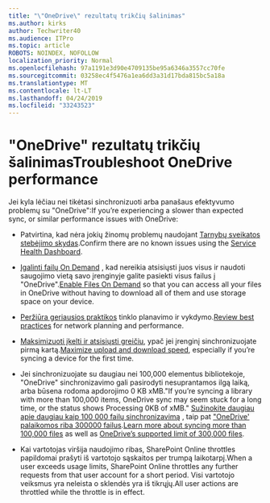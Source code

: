 ```yaml
---
title: "\"OneDrive\" rezultatų trikčių šalinimas"
ms.author: kirks
author: Techwriter40
ms.audience: ITPro
ms.topic: article
ROBOTS: NOINDEX, NOFOLLOW
localization_priority: Normal
ms.openlocfilehash: 97a1191e3d90e4709135be95a6346a3557cc70fe
ms.sourcegitcommit: 03258ec4f5476a1ea6dd3a31d17bda815bc5a18a
ms.translationtype: MT
ms.contentlocale: lt-LT
ms.lasthandoff: 04/24/2019
ms.locfileid: "33243523"
---
```

# <a name="troubleshoot-onedrive-performance"></a><span data-ttu-id="ed2bd-102">"OneDrive" rezultatų trikčių šalinimas</span><span class="sxs-lookup"><span data-stu-id="ed2bd-102">Troubleshoot OneDrive performance</span></span>

<span data-ttu-id="ed2bd-103">Jei kyla lėčiau nei tikėtasi sinchronizuoti arba panašaus efektyvumo problemų su "OneDrive":</span><span class="sxs-lookup"><span data-stu-id="ed2bd-103">If you’re experiencing a slower than expected sync, or similar performance issues with OneDrive:</span></span>

- <span data-ttu-id="ed2bd-104">Patvirtina, kad nėra jokių žinomų problemų naudojant [Tarnybų sveikatos stebėjimo skydas](https://nam06.safelinks.protection.outlook.com/?url=https%3A%2F%2Fportal.office.com%2Fadminportal%2Fhome%23%2Fservicehealth&data=02%7C01%7CHunter.Donald%40microsoft.com%7Cc12aea2d6a5043ee79d908d6c75354db%7C72f988bf86f141af91ab2d7cd011db47%7C1%7C0%7C636915558051385661&sdata=z3OU7adaVjJorTGK8v7Ipo35E5vkk35lVCEzgGYQoNo%3D&reserved=0).</span><span class="sxs-lookup"><span data-stu-id="ed2bd-104">Confirm there are no known issues using the [Service Health Dashboard](https://nam06.safelinks.protection.outlook.com/?url=https%3A%2F%2Fportal.office.com%2Fadminportal%2Fhome%23%2Fservicehealth&data=02%7C01%7CHunter.Donald%40microsoft.com%7Cc12aea2d6a5043ee79d908d6c75354db%7C72f988bf86f141af91ab2d7cd011db47%7C1%7C0%7C636915558051385661&sdata=z3OU7adaVjJorTGK8v7Ipo35E5vkk35lVCEzgGYQoNo%3D&reserved=0).</span></span>

- <span data-ttu-id="ed2bd-105">[Įgalinti failų On Demand](https://nam06.safelinks.protection.outlook.com/?url=https%3A%2F%2Fsupport.office.com%2Farticle%2Fsave-disk-space-with-onedrive-files-on-demand-for-windows-10-0e6860d3-d9f3-4971-b321-7092438fb38e&data=02%7C01%7CHunter.Donald%40microsoft.com%7Cc12aea2d6a5043ee79d908d6c75354db%7C72f988bf86f141af91ab2d7cd011db47%7C1%7C0%7C636915558051395670&sdata=QN1F4v1q6pNV2hIZ5LCZTtIbuv%2FR7lH5C5g%2FAFJQhrM%3D&reserved=0) , kad nereikia atsisiųsti juos visus ir naudoti saugojimo vietą savo įrenginyje galite pasiekti visus failus į "OneDrive".</span><span class="sxs-lookup"><span data-stu-id="ed2bd-105">[Enable Files On Demand](https://nam06.safelinks.protection.outlook.com/?url=https%3A%2F%2Fsupport.office.com%2Farticle%2Fsave-disk-space-with-onedrive-files-on-demand-for-windows-10-0e6860d3-d9f3-4971-b321-7092438fb38e&data=02%7C01%7CHunter.Donald%40microsoft.com%7Cc12aea2d6a5043ee79d908d6c75354db%7C72f988bf86f141af91ab2d7cd011db47%7C1%7C0%7C636915558051395670&sdata=QN1F4v1q6pNV2hIZ5LCZTtIbuv%2FR7lH5C5g%2FAFJQhrM%3D&reserved=0) so that you can access all your files in OneDrive without having to download all of them and use storage space on your device.</span></span>

- <span data-ttu-id="ed2bd-106">[Peržiūra geriausios praktikos](https://nam06.safelinks.protection.outlook.com/?url=https%3A%2F%2Fdocs.microsoft.com%2Foffice365%2Fenterprise%2Fnetwork-planning-and-performance&data=02%7C01%7CHunter.Donald%40microsoft.com%7Cc12aea2d6a5043ee79d908d6c75354db%7C72f988bf86f141af91ab2d7cd011db47%7C1%7C0%7C636915558051405678&sdata=RQCPPj7XPAm4IK6jKf1xugHnxXqqJoKK%2BlEENg7WrDQ%3D&reserved=0) tinklo planavimo ir vykdymo.</span><span class="sxs-lookup"><span data-stu-id="ed2bd-106">[Review best practices](https://nam06.safelinks.protection.outlook.com/?url=https%3A%2F%2Fdocs.microsoft.com%2Foffice365%2Fenterprise%2Fnetwork-planning-and-performance&data=02%7C01%7CHunter.Donald%40microsoft.com%7Cc12aea2d6a5043ee79d908d6c75354db%7C72f988bf86f141af91ab2d7cd011db47%7C1%7C0%7C636915558051405678&sdata=RQCPPj7XPAm4IK6jKf1xugHnxXqqJoKK%2BlEENg7WrDQ%3D&reserved=0) for network planning and performance.</span></span>

- <span data-ttu-id="ed2bd-107">[Maksimizuoti įkelti ir atsisiųsti greičiu](https://nam06.safelinks.protection.outlook.com/?url=https%3A%2F%2Fsupport.office.com%2Farticle%2FMaximize-upload-and-download-speed-8eeadfb8-501f-406d-997b-98ab6ff67f43&data=02%7C01%7CHunter.Donald%40microsoft.com%7Cc12aea2d6a5043ee79d908d6c75354db%7C72f988bf86f141af91ab2d7cd011db47%7C1%7C0%7C636915558051405678&sdata=vR4z9GSeObeKY3ouE7oru4Vr%2FGn%2FghUoFBjpRQbfvhA%3D&reserved=0), ypač jei įrenginį sinchronizuojate pirmą kartą.</span><span class="sxs-lookup"><span data-stu-id="ed2bd-107">[Maximize upload and download speed](https://nam06.safelinks.protection.outlook.com/?url=https%3A%2F%2Fsupport.office.com%2Farticle%2FMaximize-upload-and-download-speed-8eeadfb8-501f-406d-997b-98ab6ff67f43&data=02%7C01%7CHunter.Donald%40microsoft.com%7Cc12aea2d6a5043ee79d908d6c75354db%7C72f988bf86f141af91ab2d7cd011db47%7C1%7C0%7C636915558051405678&sdata=vR4z9GSeObeKY3ouE7oru4Vr%2FGn%2FghUoFBjpRQbfvhA%3D&reserved=0), especially if you’re syncing a device for the first time.</span></span>

- <span data-ttu-id="ed2bd-108">Jei sinchronizuojate su daugiau nei 100,000 elementus bibliotekoje, "OneDrive" sinchronizavimo gali pasirodyti nesuprantamos ilgą laiką, arba būsena rodoma apdorojimo 0 KB xMB."</span><span class="sxs-lookup"><span data-stu-id="ed2bd-108">If you’re syncing a library with more than 100,000 items, OneDrive sync may seem stuck for a long time, or the status shows Processing 0KB of xMB."</span></span> <span data-ttu-id="ed2bd-109">[Sužinokite daugiau apie daugiau kaip 100 000 failų sinchronizavimą](https://nam06.safelinks.protection.outlook.com/?url=https%3A%2F%2Fsupport.office.com%2Farticle%2FInvalid-file-names-and-file-types-in-OneDrive-OneDrive-for-Business-and-SharePoint-64883a5d-228e-48f5-b3d2-eb39e07630fa%23synctoomany&data=02%7C01%7CHunter.Donald%40microsoft.com%7Cc12aea2d6a5043ee79d908d6c75354db%7C72f988bf86f141af91ab2d7cd011db47%7C1%7C0%7C636915558051415686&sdata=E4zeoBeRBnlGB1haZXTy%2FJfXMBWSPZCbp6JQvt5qX2o%3D&reserved=0) , taip pat ["OneDrive' palaikomos riba 300000 failus](https://nam06.safelinks.protection.outlook.com/?url=https%3A%2F%2Fsupport.office.com%2Farticle%2FInvalid-file-names-and-file-types-in-OneDrive-OneDrive-for-Business-and-SharePoint-64883a5d-228e-48f5-b3d2-eb39e07630fa%23numberitemscanbesynced&data=02%7C01%7CHunter.Donald%40microsoft.com%7Cc12aea2d6a5043ee79d908d6c75354db%7C72f988bf86f141af91ab2d7cd011db47%7C1%7C0%7C636915558051425695&sdata=uqBKB3ykz9QDOPRmSf5YIKBUiNa57IdQVzeLZWL%2BMWc%3D&reserved=0).</span><span class="sxs-lookup"><span data-stu-id="ed2bd-109">[Learn more about syncing more than 100,000 files](https://nam06.safelinks.protection.outlook.com/?url=https%3A%2F%2Fsupport.office.com%2Farticle%2FInvalid-file-names-and-file-types-in-OneDrive-OneDrive-for-Business-and-SharePoint-64883a5d-228e-48f5-b3d2-eb39e07630fa%23synctoomany&data=02%7C01%7CHunter.Donald%40microsoft.com%7Cc12aea2d6a5043ee79d908d6c75354db%7C72f988bf86f141af91ab2d7cd011db47%7C1%7C0%7C636915558051415686&sdata=E4zeoBeRBnlGB1haZXTy%2FJfXMBWSPZCbp6JQvt5qX2o%3D&reserved=0) as well as [OneDrive’s supported limit of 300,000 files](https://nam06.safelinks.protection.outlook.com/?url=https%3A%2F%2Fsupport.office.com%2Farticle%2FInvalid-file-names-and-file-types-in-OneDrive-OneDrive-for-Business-and-SharePoint-64883a5d-228e-48f5-b3d2-eb39e07630fa%23numberitemscanbesynced&data=02%7C01%7CHunter.Donald%40microsoft.com%7Cc12aea2d6a5043ee79d908d6c75354db%7C72f988bf86f141af91ab2d7cd011db47%7C1%7C0%7C636915558051425695&sdata=uqBKB3ykz9QDOPRmSf5YIKBUiNa57IdQVzeLZWL%2BMWc%3D&reserved=0).</span></span>

- <span data-ttu-id="ed2bd-110">Kai vartotojas viršija naudojimo ribas, SharePoint Online throttles papildomai prašyti iš vartotojo sąskaitos per trumpą laikotarpį.</span><span class="sxs-lookup"><span data-stu-id="ed2bd-110">When a user exceeds usage limits, SharePoint Online throttles any further requests from that user account for a short period.</span></span> <span data-ttu-id="ed2bd-111">Visi vartotojo veiksmus yra neleista o sklendės yra iš tikrųjų.</span><span class="sxs-lookup"><span data-stu-id="ed2bd-111">All user actions are throttled while the throttle is in effect.</span></span>
